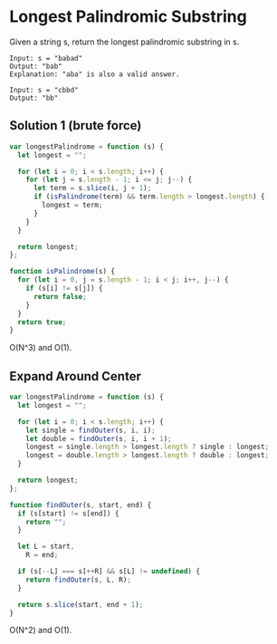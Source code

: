 # Longest Palindromic Substring

Given a string s, return the longest palindromic substring in s.

```
Input: s = "babad"
Output: "bab"
Explanation: "aba" is also a valid answer.
```

```
Input: s = "cbbd"
Output: "bb"
```

## Solution 1 (brute force)

```js
var longestPalindrome = function (s) {
  let longest = "";

  for (let i = 0; i < s.length; i++) {
    for (let j = s.length - 1; i <= j; j--) {
      let term = s.slice(i, j + 1);
      if (isPalindrome(term) && term.length > longest.length) {
        longest = term;
      }
    }
  }

  return longest;
};

function isPalindrome(s) {
  for (let i = 0, j = s.length - 1; i < j; i++, j--) {
    if (s[i] != s[j]) {
      return false;
    }
  }
  return true;
}
```

O(N^3) and O(1).

## Expand Around Center

```js
var longestPalindrome = function (s) {
  let longest = "";

  for (let i = 0; i < s.length; i++) {
    let single = findOuter(s, i, i);
    let double = findOuter(s, i, i + 1);
    longest = single.length > longest.length ? single : longest;
    longest = double.length > longest.length ? double : longest;
  }

  return longest;
};

function findOuter(s, start, end) {
  if (s[start] != s[end]) {
    return "";
  }

  let L = start,
    R = end;

  if (s[--L] === s[++R] && s[L] != undefined) {
    return findOuter(s, L, R);
  }

  return s.slice(start, end + 1);
}
```

O(N^2) and O(1).
